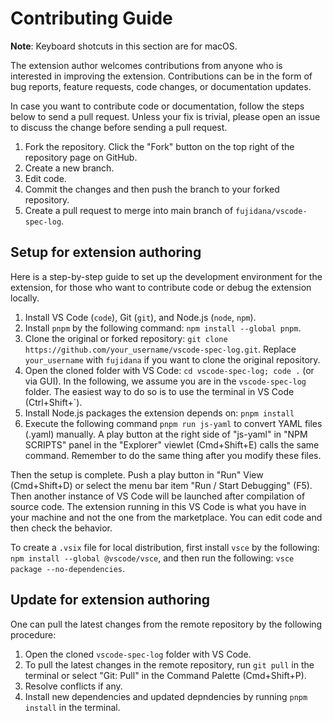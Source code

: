 Contributing Guide
====

**Note**: Keyboard shotcuts in this section are for macOS.

The extension author welcomes contributions from anyone who is interested in improving the extension. Contributions can be in the form of bug reports, feature requests, code changes, or documentation updates.

In case you want to contribute code or documentation, follow the steps below to send a pull request. Unless your fix is trivial, please open an issue to discuss the change before sending a pull request.

1. Fork the repository. Click the "Fork" button on the top right of the repository page on GitHub.
2. Create a new branch.
3. Edit code.
4. Commit the changes and then push the branch to your forked repository.
5. Create a pull request to merge into main branch of `fujidana/vscode-spec-log`.

Setup for extension authoring
----

Here is a step-by-step guide to set up the development environment for the extension, for those who want to contribute code or debug the extension locally.

1. Install VS Code (`code`), Git (`git`), and Node.js (`node`, `npm`).
2. Install `pnpm` by the following command: `npm install --global pnpm`.
3. Clone the original or forked repository: `git clone https://github.com/your_username/vscode-spec-log.git`. Replace `your_username` with `fujidana` if you want to clone the original repository.
4. Open the cloned folder with VS Code: `cd vscode-spec-log; code .` (or via GUI). In the following, we assume you are in the `vscode-spec-log` folder. The easiest way to do so is to use the terminal in VS Code (Ctrl+Shift+`).
5. Install Node.js packages the extension depends on: `pnpm install`
6. Execute the following command `pnpm run js-yaml` to convert YAML files (.yaml) manually.
A play button at the right side of "js-yaml" in "NPM SCRIPTS" panel in the "Explorer" viewlet (Cmd+Shift+E) calls the same command. Remember to do the same thing after you modify these files.

Then the setup is complete.
Push a play button in "Run" View (Cmd+Shift+D) or select the menu bar item "Run / Start Debugging" (F5). Then another instance of VS Code will be launched after compilation of source code. The extension running in this VS Code is what you have in your machine and not the one from the marketplace. You can edit code and then check the behavior.

To create a `.vsix` file for local distribution, first install `vsce` by the following: `npm install --global @vscode/vsce`, and then run the following: `vsce package --no-dependencies`.

Update for extension authoring
----

One can pull the latest changes from the remote repository by the following procedure:

1. Open the cloned `vscode-spec-log` folder with VS Code.
2. To pull the latest changes in the remote repository, run `git pull` in the terminal or select "Git: Pull" in the Command Palette (Cmd+Shift+P).
3. Resolve conflicts if any.
4. Install new dependencies and updated depndencies by running `pnpm install` in the terminal.
